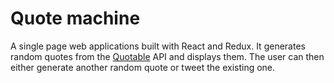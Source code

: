 # Quote machine

A single page web applications built with React and Redux. It generates random quotes from
the [Quotable](https://github.com/lukePeavey/quotable) API and displays them. The user can
then either generate another random quote or tweet the existing one.
